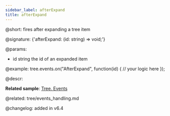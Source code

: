 ```yaml
---
sidebar_label: afterExpand
title: afterExpand
---          
```


@short: fires after expanding a tree item

@signature: {'afterExpand: (id: string) => void;'}

@params:
- id    string      the id of an expanded item

@example:
tree.events.on("AfterExpand", function(id) {
    // your logic here
});


@descr:


**Related sample**: [Tree. Events](https://snippet.dhtmlx.com/vux1ye9g)

@related: tree/events_handling.md

@changelog: added in v6.4